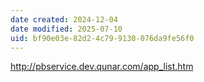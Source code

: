 ```yaml
---
date created: 2024-12-04
date modified: 2025-07-10
uid: bf90e03e-82d2-4c79-9130-076da9fe56f0
---
```


http://pbservice.dev.qunar.com/app_list.htm
